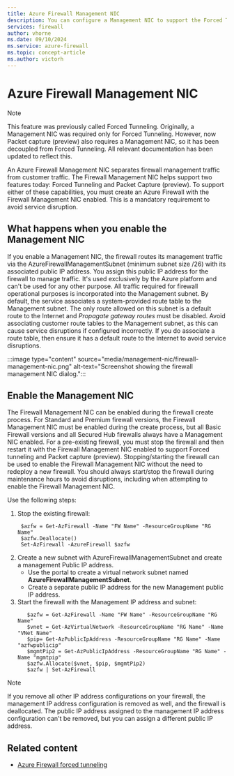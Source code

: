 ```yaml
---
title: Azure Firewall Management NIC
description: You can configure a Management NIC to support the Forced Tunneling and Packet Capture features.
services: firewall
author: vhorne
ms.date: 09/10/2024
ms.service: azure-firewall
ms.topic: concept-article
ms.author: victorh
---
```


# Azure Firewall Management NIC

> [!NOTE]
> This feature was previously called Forced Tunneling. Originally, a Management NIC was required only for Forced Tunneling. However, now Packet capture (preview) also requires a Management NIC, so it has been decoupled from Forced Tunneling. All relevant documentation has been updated to reflect this.

An Azure Firewall Management NIC separates firewall management traffic from customer traffic. The Firewall Management NIC helps support two features today: Forced Tunneling and Packet Capture (preview). To support either of these capabilities, you must create an Azure Firewall with the Firewall Management NIC enabled. This is a mandatory requirement to avoid service disruption.

## What happens when you enable the Management NIC

If you enable a Management NIC, the firewall routes its management traffic via the AzureFirewallManagementSubnet (minimum subnet size /26) with its associated public IP address. You assign this public IP address for the firewall to manage traffic. It's used exclusively by the Azure platform and can't be used for any other purpose. All traffic required for firewall operational purposes is incorporated into the Management subnet. By default, the service associates a system-provided route table to the Management subnet. The only route allowed on this subnet is a default route to the Internet and *Propagate gateway routes* must be disabled. Avoid associating customer route tables to the Management subnet, as this can cause service disruptions if configured incorrectly. If you do associate a route table, then ensure it has a default route to the Internet to avoid service disruptions.

:::image type="content" source="media/management-nic/firewall-management-nic.png" alt-text="Screenshot showing the firewall management NIC dialog.":::

## Enable the Management NIC

The Firewall Management NIC can be enabled during the firewall create process. For Standard and Premium firewall versions, the Firewall Management NIC must be enabled during the create process, but all Basic Firewall versions and all Secured Hub firewalls always have a Management NIC enabled. For a pre-existing firewall, you must stop the firewall and then restart it with the Firewall Management NIC enabled to support Forced tunneling and Packet capture (preview). Stopping/starting the firewall can be used to enable the Firewall Management NIC without the need to redeploy a new firewall. You should always start/stop the firewall during maintenance hours to avoid disruptions, including when attempting to enable the Firewall Management NIC. 

Use the following steps:

1. Stop the existing firewall:
   ```azurepowershell
    $azfw = Get-AzFirewall -Name "FW Name" -ResourceGroupName "RG Name"
    $azfw.Deallocate()
    Set-AzFirewall -AzureFirewall $azfw
   ```
1. Create a new subnet with AzureFirewallManagementSubnet and create a management Public IP address.
   - Use the portal to create a virtual network subnet named **AzureFirewallManagementSubnet**.
   - Create a separate public IP address for the new Management public IP address.
1. Start the firewall with the Management IP address and subnet:
   ```azurepowershell
      $azfw = Get-AzFirewall -Name "FW Name" -ResourceGroupName "RG Name"
      $vnet = Get-AzVirtualNetwork -ResourceGroupName "RG Name" -Name "VNet Name"
      $pip= Get-AzPublicIpAddress -ResourceGroupName "RG Name" -Name "azfwpublicip"
      $mgmtPip2 = Get-AzPublicIpAddress -ResourceGroupName "RG Name" -Name "mgmtpip"
      $azfw.Allocate($vnet, $pip, $mgmtPip2)
      $azfw | Set-AzFirewall
   ```
   

> [!NOTE]
> If you remove all other IP address configurations on your firewall, the management IP address configuration is removed as well, and the firewall is deallocated. The public IP address assigned to the management IP address configuration can't be removed, but you can assign a different public IP address.

## Related content

- [Azure Firewall forced tunneling](forced-tunneling.md)